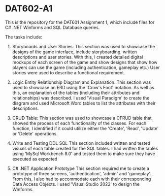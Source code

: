 # DAT602-A1

This is the repository for the DAT601 Assignment 1, which include files for C# .NET Winforms and SQL Database queries.

The tasks include:
1. Storyboards and User Stories:
This section was used to showcase the designs of the game interface, include storyboarding, written descriptions and user stories. 
With this, I created detailed digital mockups of each screen of the game and show designs that show how players can use the game (including authentication, gameplay etc.)
User stories were used to describe a functional requirement.

2. Logic Entity Relationship Diagram and Explanation:
This section was used to showcase an ERD using the 'Crow's Foot' notation. As well as this, an explanation of the tables (including their attributes and relationships) was described.
I used 'Visual Paradigm' to create the diagram and used Microsoft Word tables to list the attributes with their descriptions.

3. CRUD Table:
This section was used to showcase a CFRUD table that showed the process of each functionality of the classes.
For each function, I identified if it could utilize either the 'Create', 'Read', 'Update' or 'Delete' operations.

4. Write and Testing DDL SQL
This section included written and tested visuals of each table created for the SQL tables.
I had written the tables using 'MySql Workbench 8.0' and tested them to make sure they have executed as expected

5. C# .NET Application Prototype
This section required me to create a prototype of three screens, 'authentication', 'admin' and 'gameplay'. From this, I also had to accommodate each with their corresponding Data Access Objects.
I used 'Visual Studio 2022' to design the Winforms.

